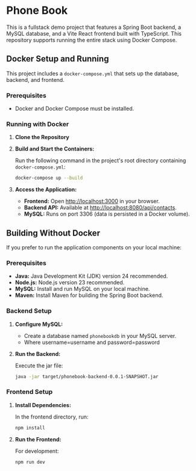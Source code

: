 # Phone Book

This is a fullstack demo project that features a Spring Boot backend, a MySQL database, and a Vite React frontend built with TypeScript. This repository supports running the entire stack using Docker Compose.

## Docker Setup and Running

This project includes a `docker-compose.yml` that sets up the database, backend, and frontend.

### Prerequisites

- Docker and Docker Compose must be installed.

### Running with Docker

1. **Clone the Repository**

2. **Build and Start the Containers:**

   Run the following command in the project's root directory containing `docker-compose.yml`:

   ```bash
   docker-compose up --build
   ```

3. **Access the Application:**
   - **Frontend:** Open [http://localhost:3000](http://localhost:3000) in your browser.
   - **Backend API:** Available at [http://localhost:8080/api/contacts](http://localhost:8080/api/contacts).
   - **MySQL:** Runs on port 3306 (data is persisted in a Docker volume).

## Building Without Docker

If you prefer to run the application components on your local machine:

### Prerequisites

- **Java:** Java Development Kit (JDK) version 24 recommended.
- **Node.js:** Node.js version 23 recommended.
- **MySQL:** Install and run MySQL on your local machine.
- **Maven:** Install Maven for building the Spring Boot backend.

### Backend Setup

1. **Configure MySQL:**
   - Create a database named `phonebookdb` in your MySQL server.
   - Where username=username and password=password
2. **Run the Backend:**

   Execute the jar file:

   ```bash
   java -jar target/phonebook-backend-0.0.1-SNAPSHOT.jar
   ```

### Frontend Setup

1. **Install Dependencies:**

   In the frontend directory, run:

   ```bash
   npm install
   ```

2. **Run the Frontend:**

   For development:

   ```bash
   npm run dev
   ```
